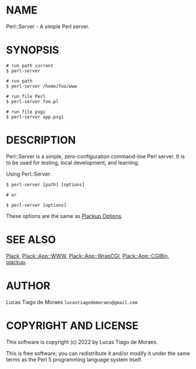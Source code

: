 # NAME

Perl::Server - A simple Perl server.

# SYNOPSIS

    # run path current
    $ perl-server 

    # run path 
    $ perl-server /home/foo/www

    # run file Perl
    $ perl-server foo.pl

    # run file psgi
    $ perl-server app.psgi 


# DESCRIPTION

Perl::Server is a simple, zero-configuration command-line Perl server. 
It is to be used for testing, local development, and learning.

Using Perl::Server:

    $ perl-server [path] [options]

    # or

    $ perl-server [options]
        
These options are the same as [Plackup Options](https://metacpan.org/pod/plackup#OPTIONS).

# SEE ALSO

[Plack](https://metacpan.org/pod/Plack), [Plack::App::WWW](https://metacpan.org/pod/Plack::App::WWW),
[Plack::App::WrapCGI](https://metacpan.org/pod/Plack::App::WrapCGI), [Plack::App::CGIBin](https://metacpan.org/pod/Plack::App::CGIBin),
[plackup](https://metacpan.org/pod/plackup).

# AUTHOR

Lucas Tiago de Moraes `lucastiagodemoraes@gmail.com`

# COPYRIGHT AND LICENSE

This software is copyright (c) 2022 by Lucas Tiago de Moraes.

This is free software; you can redistribute it and/or modify it under the same terms as the Perl 5 programming language system itself.
